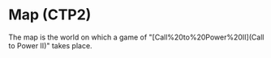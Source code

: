 # Map (CTP2)

The map is the world on which a game of "[Call%20to%20Power%20II](Call to Power II)" takes place.